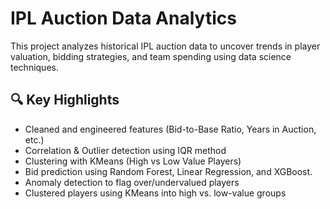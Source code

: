 # IPL Auction Data Analytics

This project analyzes historical IPL auction data to uncover trends in player valuation, bidding strategies, and team spending using data science techniques.

## 🔍 Key Highlights
- Cleaned and engineered features (Bid-to-Base Ratio, Years in Auction, etc.)
- Correlation & Outlier detection using IQR method
- Clustering with KMeans (High vs Low Value Players)
- Bid prediction using Random Forest, Linear Regression, and XGBoost.
- Anomaly detection to flag over/undervalued players
- Clustered players using KMeans into high vs. low-value groups






